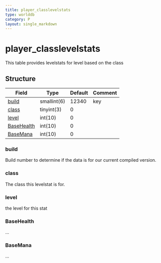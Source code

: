 ```yaml
---
title: player_classlevelstats
type: worlddb
category: P
layout: single_markdown
---
```


# player_classlevelstats
This table provides levelstats for level based on the class

## Structure

Field                               | Type        | Default | Comment        
----------------------------------- | ----------- | ------- | ---------------
[build](#build)                     | smallint(6) | 12340   | key
[class](#class)                     | tinyint(3)  | 0       |                
[level](#level)                     | int(10)     | 0       |                
[BaseHealth](#BaseHealth)                   | int(10)     | 0       |                
[BaseMana](#BaseMana)                   | int(10)     | 0       |                


### build

Build number to determine if the data is for our current compiled version.

### class

The class this levelstat is for.

### level

the level for this stat

### BaseHealth

...

### BaseMana

...